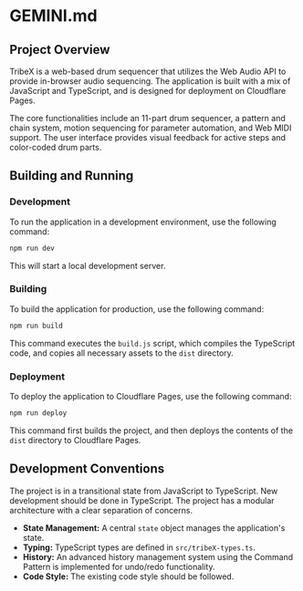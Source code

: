 # GEMINI.md

## Project Overview

TribeX is a web-based drum sequencer that utilizes the Web Audio API to provide in-browser audio sequencing. The application is built with a mix of JavaScript and TypeScript, and is designed for deployment on Cloudflare Pages.

The core functionalities include an 11-part drum sequencer, a pattern and chain system, motion sequencing for parameter automation, and Web MIDI support. The user interface provides visual feedback for active steps and color-coded drum parts.

## Building and Running

### Development

To run the application in a development environment, use the following command:

```bash
npm run dev
```

This will start a local development server.

### Building

To build the application for production, use the following command:

```bash
npm run build
```

This command executes the `build.js` script, which compiles the TypeScript code, and copies all necessary assets to the `dist` directory.

### Deployment

To deploy the application to Cloudflare Pages, use the following command:

```bash
npm run deploy
```

This command first builds the project, and then deploys the contents of the `dist` directory to Cloudflare Pages.

## Development Conventions

The project is in a transitional state from JavaScript to TypeScript. New development should be done in TypeScript. The project has a modular architecture with a clear separation of concerns.

- **State Management:** A central `state` object manages the application's state.
- **Typing:** TypeScript types are defined in `src/tribeX-types.ts`.
- **History:** An advanced history management system using the Command Pattern is implemented for undo/redo functionality.
- **Code Style:** The existing code style should be followed.
